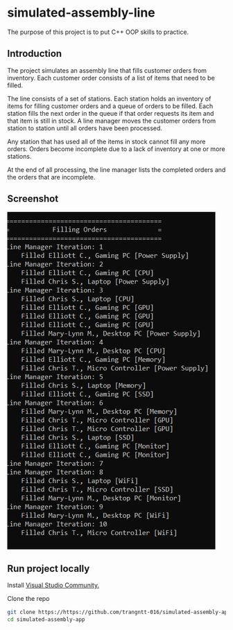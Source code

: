 # simulated-assembly-line
The purpose of this project is to put C++ OOP skills to practice.

## Introduction
The project simulates an assembly line that fills customer orders from inventory. Each customer order consists of a list of items that need to be filled. 

The line consists of a set of stations. Each station holds an inventory of items for filling customer orders and a queue of orders to be filled. Each station fills the next order in the queue if that order requests its item and that item is still in stock. A line manager moves the customer orders from station to station until all orders have been processed. 

Any station that has used all of the items in stock cannot fill any more orders. Orders become incomplete due to a lack of inventory at one or more stations. 

At the end of all processing, the line manager lists the completed orders and the orders that are incomplete.

## Screenshot
![Example screenshot](./Untitled.png)

## Run project locally
Install [Visual Studio Community.](https://visualstudio.microsoft.com/vs/community/)

Clone the repo
   ```sh
   git clone https://https://github.com/trangntt-016/simulated-assembly-app
   cd simulated-assembly-app
   ```


